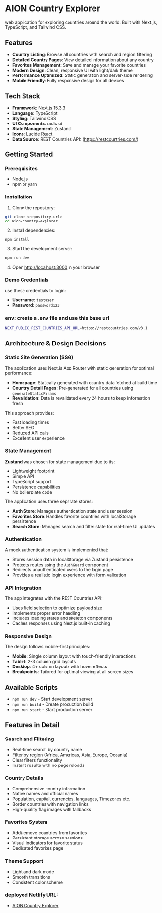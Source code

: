 # AION Country Explorer

web application for exploring countries around the world. Built with Next.js, TypeScript, and Tailwind CSS.

## Features

- **Country Listing**: Browse all countries with search and region filtering
- **Detailed Country Pages**: View detailed information about any country
- **Favorites Management**: Save and manage your favorite countries
- **Modern Design**: Clean, responsive UI with light/dark theme
- **Performance Optimized**: Static generation and server-side rendering
- **Mobile Friendly**: Fully responsive design for all devices

## Tech Stack

- **Framework**: Next.js 15.3.3
- **Language**: TypeScript
- **Styling**: Tailwind CSS
- **UI Components**: radix ui
- **State Management**: Zustand
- **Icons**: Lucide React
- **Data Source**: REST Countries API: (https://restcountries.com/)

## Getting Started

### Prerequisites

- Node.js
- npm or yarn

### Installation

1. Clone the repository:

```bash
git clone <repository-url>
cd aion-country-explorer
```

2. Install dependencies:

```bash
npm install
```

3. Start the development server:

```bash
npm run dev
```

4. Open [http://localhost:3000](http://localhost:3000) in your browser

### Demo Credentials

use these credentials to login:

- **Username**: `testuser`
- **Password**: `password123`

### env: create a .env file and use this base url

```bash
NEXT_PUBLIC_REST_COUNTRIES_API_URL=https://restcountries.com/v3.1
```

## Architecture & Design Decisions

### Static Site Generation (SSG)

The application uses Next.js App Router with static generation for optimal performance:

- **Homepage**: Statically generated with country data fetched at build time
- **Country Detail Pages**: Pre-generated for all countries using `generateStaticParams`
- **Revalidation**: Data is revalidated every 24 hours to keep information fresh

This approach provides:

- Fast loading times
- Better SEO
- Reduced API calls
- Excellent user experience

### State Management

**Zustand** was chosen for state management due to its:

- Lightweight footprint
- Simple API
- TypeScript support
- Persistence capabilities
- No boilerplate code

The application uses three separate stores:

- **Auth Store**: Manages authentication state and user session
- **Favorites Store**: Handles favorite countries with localStorage persistence
- **Search Store**: Manages search and filter state for real-time UI updates

### Authentication

A mock authentication system is implemented that:

- Stores session data in localStorage via Zustand persistence
- Protects routes using the `AuthGuard` component
- Redirects unauthenticated users to the login page
- Provides a realistic login experience with form validation

### API Integration

The app integrates with the REST Countries API:

- Uses field selection to optimize payload size
- Implements proper error handling
- Includes loading states and skeleton components
- Caches responses using Next.js built-in caching

### Responsive Design

The design follows mobile-first principles:

- **Mobile**: Single column layout with touch-friendly interactions
- **Tablet**: 2-3 column grid layouts
- **Desktop**: 4+ column layouts with hover effects
- **Breakpoints**: Tailored for optimal viewing at all screen sizes

## Available Scripts

- `npm run dev` - Start development server
- `npm run build` - Create production build
- `npm run start` - Start production server

## Features in Detail

### Search and Filtering

- Real-time search by country name
- Filter by region (Africa, Americas, Asia, Europe, Oceania)
- Clear filters functionality
- Instant results with no page reloads

### Country Details

- Comprehensive country information
- Native names and official names
- Population, capital, currencies, languages, Timezones etc.
- Border countries with navigation links
- High-quality flag images with fallbacks

### Favorites System

- Add/remove countries from favorites
- Persistent storage across sessions
- Visual indicators for favorite status
- Dedicated favorites page

### Theme Support

- Light and dark mode
- Smooth transitions
- Consistent color scheme

### deployed Netlify URL:

- [AION Country Explorer](https://aion-country-explorer.netlify.app/)
